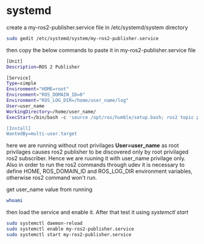 
# systemd

create a my-ros2-publisher.service file in /etc/systemd/system directory

```bash
sudo gedit /etc/systemd/system/my-ros2-publisher.service
```

then copy the below commands to paste it in my-ros2-publisher.service file

```bash
[Unit]
Description=ROS 2 Publisher

[Service]
Type=simple
Environment="HOME=root"
Environment="ROS_DOMAIN_ID=0"
Environment="ROS_LOG_DIR=/home/user_name/log"
User=user_name
WorkingDirectory=/home/user_name/
ExecStart=/bin/bash -c 'source /opt/ros/humble/setup.bash; ros2 topic pub -1 -w 0 /abc std_msgs/msg/String "data: \'abc\'"'

[Install]
WantedBy=multi-user.target
```

here we are running without root privilages **User=user_name** as root privilages causes ros2 publisher to be discovered only by root privilaged ros2 subscriber. Hence we are ruuning it with user_name privilage only. Also in order to run the ros2 commands through udev it is necessary to define HOME, ROS_DOMAIN_ID and ROS_LOG_DIR environment variables, otherwise ros2 command won't run.

get user_name value from running

```bash
whoami
```

then load the service and enable it. After that test it using *systemctl start*

```bash
sudo systemctl daemon-reload
sudo systemctl enable my-ros2-publisher.service
sudo systemctl start my-ros2-publisher.service
```
